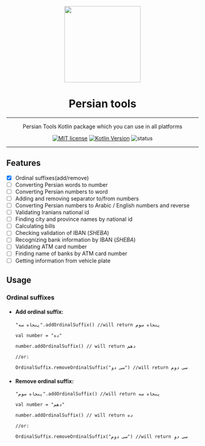<div align="center">
	<p align="center">
		<img src="https://raw.githubusercontent.com/persian-tools/persian-tools/master/images/logo.png" width="200" />
	</p>
	<h1 align="center">Persian tools</h1>
    <hr/>
    <p align="center">Persian Tools Kotlin package which you can use in all platforms</p>

[![MIT license](https://img.shields.io/badge/License-MIT-blueviolet)](https://github.com/persian-tools/kotlin-persian-tools/blob/master/LICENSE)
[![Kotlin Version](https://img.shields.io/badge/Kotlin-v1.4.32-blueviolet)](https://kotlinlang.org/)
![status](https://img.shields.io/badge/Status-Under%20development-blueviolet)
</div>
<hr/>

## Features
- [x] Ordinal suffixes(add/remove)
- [ ] Converting Persian words to number
- [ ] Converting Persian numbers to word
- [ ] Adding and removing separator to/from numbers
- [ ] Converting Persian numbers to Arabic / English numbers and reverse
- [ ] Validating Iranians national id
- [ ] Finding city and province names by national id
- [ ] Calculating bills
- [ ] Checking validation of IBAN (_SHEBA_)
- [ ] Recognizing bank information by IBAN (_SHEBA_)
- [ ] Validating ATM card number
- [ ] Finding name of banks by ATM card number
- [ ] Getting information from vehicle plate

## Usage

### Ordinal suffixes

- #### Add ordinal suffix:
  ``` 
  "پنجاه سه".addOrdinalSuffix() //will return پنجاه سوم
  
  val number = "ده"
  
  number.addOrdinalSuffix() // will return دهم

  //or:
  
  OrdinalSuffix.removeOrdinalSuffix("سی دو") //will return سی دوم
  ```
  
- #### Remove ordinal suffix:

  ``` 
  "پنجاه سوم".addOrdinalSuffix() //will return پنجاه سه
  
  val number = "دهم"
  
  number.addOrdinalSuffix() // will return ده

  //or:
  
  OrdinalSuffix.removeOrdinalSuffix("سی دوم") //will return سی دو
  ```